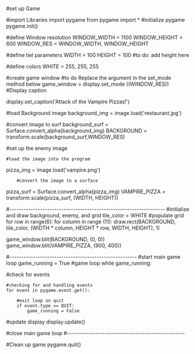 #set up Game

#import Libraries
import pygame
from pygame import *
#initialize pygame
pygame.init()

#define Window resolution
WINDOW_WIDTH = 1100
WINDOW_HEIGHT = 600
WINDOW_RES = WINDOW_WIDTH, WINDOW_HEIGHT

#define tiel parameters
WIDTH = 100
HEIGHT = 100
#to do: add height here

#define colors
WHITE = 255, 255, 255


#create game window
#to do Replace the argument in the set_mode method below
game_window = display.set_mode ((WINDOW_RES))
#Display caption

display.set_caption('Attack of the Vampire Pizzas!')

#load Background image
background_img = image.load('restaurant.jpg')

#convert image to surf
background_surf = Surface.convert_alpha(background_img)
BACKGROUND = transform.scale(background_surf,WINDOW_RES)


#set up the enemy image

    #load the image into the program
pizza_img = image.load('vampire.png')
    
        #convert the image to a surface
pizza_surf = Surface.convert_alpha(pizza_img)
VAMPIRE_PIZZA = transform.scale(pizza_surf, (WIDTH, HEIGHT))

#------------------------------------------------------------------
        #initialize and draw background, enemy, and grid 
tile_color = WHITE
#populate grid
for row in range(6):
    for column in range (11):
        draw.rect(BACKGROUND, tile_color,
                  (WIDTH * column, HEIGHT * row, WIDTH, HEIGHT), 1)

game_window.blit(BACKGROUND, (0, 0))        
game_window.blit(VAMPIRE_PIZZA, (900, 400))


#------------------------------------------------------
#start main game loop
game_running = True
#game loop
while game_running:

#check for events
    
    #checking for and handling events
    for event in pygame.event.get():
        
        #exit loop on quit
        if event.type == QUIT:
            game_running = False

#update display
    display.update()
            
#close main game loop
#--------------------------------------------------
    
#Clean up game
pygame.quit()
            
